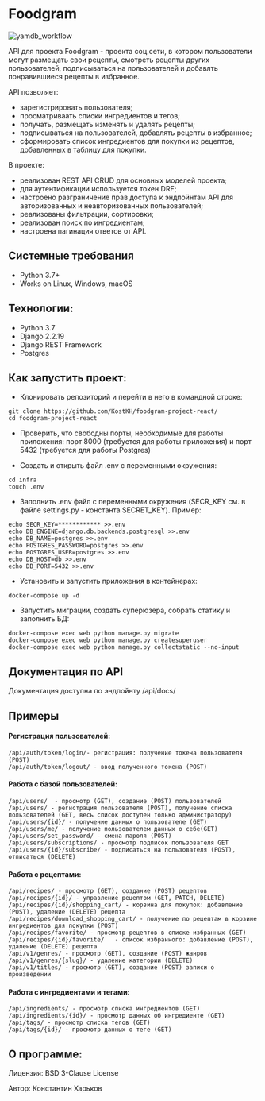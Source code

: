 # Foodgram
![yamdb_workflow](https://github.com/KostKH/foodgram-project-react/actions/workflows/foodgram_workflow.yml/badge.svg)

API для проекта Foodgram - проекта соц.сети, в котором пользователи могут размещать свои рецепты, смотреть рецепты других пользователей, подписываться на пользователей и добавлть понравившиеся рецепты в избранное. 

API позволяет:
- зарегистрировать пользователя;
- просматриваать списки ингредиентов и тегов;
- получать, размещать изменять и удалять рецепты;
- подписываться на пользователей, добавлять рецепты в избранное;
- сформировать список ингредиентов для покупки из рецептов, добавленных в таблицу для покупки.

В проекте:
- реализован REST API CRUD для основных моделей проекта; 
- для аутентификации используется токен DRF;
- настроено разграничение прав доступа к эндпойнтам API для авторизованных и неавторизованных пользователей;
- реализованы фильтрации, сортировки;
- реализован поиск по ингредиентам;
- настроена пагинация ответов от API.

## Системные требования
- Python 3.7+
- Works on Linux, Windows, macOS

## Технологии:
- Python 3.7
- Django 2.2.19
- Django REST Framework
- Postgres

## Как запустить проект:

- Клонировать репозиторий и перейти в него в командной строке:
```
git clone https://github.com/KostKH/foodgram-project-react/
cd foodgram-project-react
```
- Проверить, что свободны порты, необходимые для работы приложения: порт 8000 (требуется для работы приложения) и порт 5432 (требуется для работы  Postgres)

- Cоздать и открыть файл .env с переменными окружения:
```
cd infra
touch .env
```
- Заполнить .env файл с переменными окружения (SECR_KEY см. в файле settings.py - константа SECRET_KEY). Пример:
```
echo SECR_KEY=************ >>.env
echo DB_ENGINE=django.db.backends.postgresql >>.env
echo DB_NAME=postgres >>.env
echo POSTGRES_PASSWORD=postgres >>.env
echo POSTGRES_USER=postgres >>.env
echo DB_HOST=db >>.env
echo DB_PORT=5432 >>.env
```
- Установить и запустить приложения в контейнерах:
```
docker-compose up -d
```
- Запустить миграции, создать суперюзера, собрать статику и заполнить БД:
```
docker-compose exec web python manage.py migrate
docker-compose exec web python manage.py createsuperuser
docker-compose exec web python manage.py collectstatic --no-input
```

## Документация по API
Документация доступна по эндпойнту /api/docs/

## Примеры

#### Регистрация пользователей:
```
/api/auth/token/login/- регистрация: получение токена пользователя (POST)
/api/auth/token/logout/ - ввод полученного токена (POST)
```
#### Работа с базой пользователей:
```
/api/users/  - просмотр (GET), создание (POST) пользователей
/api/users/ - регистрация пользователя (POST), получение списка пользователей (GET, весь список доступен только администратору)
/api/users/{id}/ - получение данных о пользователе (GET)
/api/users/me/ - получение пользователем данных о себе(GET)
/api/users/set_password/ - смена пароля (POST)
/api/users/subscriptions/ - просмотр подписок пользователя GET
/api/users/{id}/subscribe/ - подписаться на пользователя (POST), отписаться (DELETE)

```
#### Работа с рецептами:
```
/api/recipes/ - просмотр (GET), создание (POST) рецептов
/api/recipes/{id}/ - управление рецептом (GET, PATCH, DELETE)
/api/recipes/{id}/shopping_cart/ - корзина для покупок: добавление (POST), удаление (DELETE) рецепта
/api/recipes/download_shopping_cart/ - получение по рецептам в корзине ингредиентов для покупки (POST)
/api/recipes/favorite/ - просмотр рецептов в списке избранных (GET)
/api/recipes/{id}/favorite/   - список избранного: добавление (POST), удаление (DELETE) рецепта
/api/v1/genres/ - просмотр (GET), создание (POST) жанров
/api/v1/genres/{slug}/ - удаление категории (DELETE)
/api/v1/titles/ - просмотр (GET), создание (POST) записи о произведении

```
#### Работа с ингредиентами и тегами:
```
/api/ingredients/ - просмотр списка ингредиентов (GET)
/api/ingredients/{id}/ - просмотр данных об ингредиенте (GET)
/api/tags/ - просмотр списка тегов (GET)
/api/tags/{id}/ - просмотр данных о теге (GET)
```
## О программе:

Лицензия: BSD 3-Clause License

Автор: Константин Харьков

